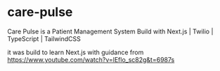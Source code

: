 # care-pulse
Care Pulse is a Patient Management System Build with Next.js | Twilio | TypeScript | TailwindCSS

it was build to learn Next.js with guidance from https://www.youtube.com/watch?v=lEflo_sc82g&t=6987s

